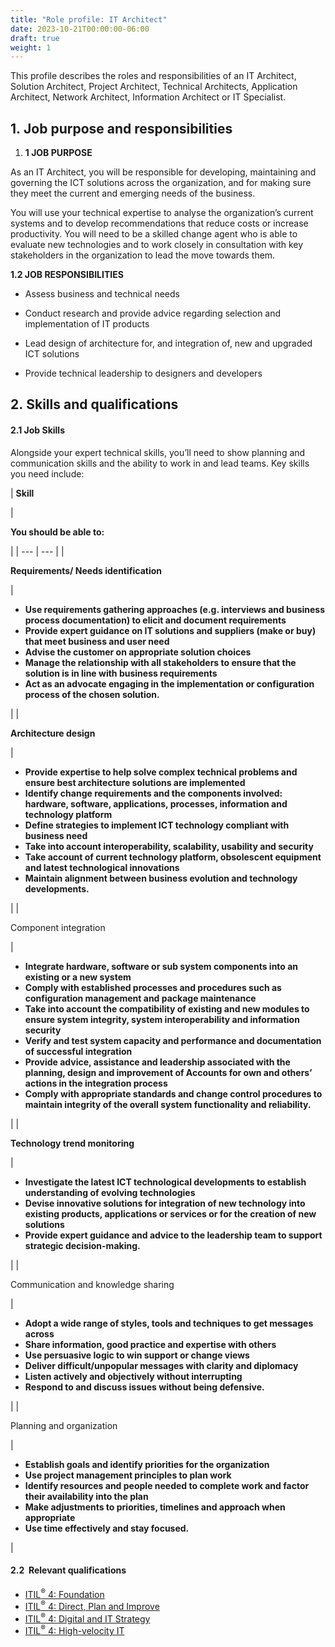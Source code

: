 ```yaml
---
title: "Role profile: IT Architect"
date: 2023-10-21T00:00:00-06:00
draft: true
weight: 1
---
```


This profile describes the roles and responsibilities of an IT Architect, Solution Architect, Project Architect, Technical Architects, Application Architect, Network Architect, Information Architect or IT Specialist.

## 1. Job purpose and responsibilities

1.  **1 JOB PURPOSE**

As an IT Architect, you will be responsible for developing, maintaining and governing the ICT solutions across the organization, and for making sure they meet the current and emerging needs of the business.

You will use your technical expertise to analyse the organization’s current systems and to develop recommendations that reduce costs or increase productivity. You will need to be a skilled change agent who is able to evaluate new technologies and to work closely in consultation with key stakeholders in the organization to lead the move towards them.

**1.2 JOB RESPONSIBILITIES**

* Assess business and technical needs

* Conduct research and provide advice regarding selection and implementation of IT products
* Lead design of architecture for, and integration of, new and upgraded ICT solutions
* Provide technical leadership to designers and developers

## 2. Skills and qualifications

#### 2.1 Job Skills

Alongside your expert technical skills, you’ll need to show planning and communication skills and the ability to work in and lead teams. Key skills you need include:

| 
**Skill**

 | 

**You should be able to:**

 |
| --- | --- |
| 

**Requirements/ Needs identification**

 | 

* **Use requirements gathering approaches (e.g. interviews and business process documentation) to elicit and document requirements**
* **Provide expert guidance on IT solutions and suppliers (make or buy) that meet business and user need**
* **Advise the customer on appropriate solution choices**
* **Manage the relationship with all stakeholders to ensure that the solution is in line with business requirements**
* **Act as an advocate engaging in the implementation or configuration process of the chosen solution.**

 |
| 

**Architecture design**

 | 

* **Provide expertise to help solve complex technical problems and ensure best architecture solutions are implemented**
* **Identify change requirements and the components involved: hardware, software, applications, processes, information and technology platform**
* **Define strategies to implement ICT technology compliant with business need**
* **Take into account interoperability, scalability, usability and security**
* **Take account of current technology platform, obsolescent equipment and latest technological innovations**
* **Maintain alignment between business evolution and technology developments.**

 |
| 

Component integration

 | 

* **Integrate hardware, software or sub system components into an existing or a new system**
* **Comply with established processes and procedures such as configuration management and package maintenance**
* **Take into account the compatibility of existing and new modules to ensure system integrity, system interoperability and information security**
* **Verify and test system capacity and performance and documentation of successful integration**
* **Provide advice, assistance and leadership associated with the planning, design and improvement of Accounts for own and others’ actions in the integration process**
* **Comply with appropriate standards and change control procedures to maintain integrity of the overall system functionality and reliability.**

 |
| 

**Technology trend monitoring**

 | 

* **Investigate the latest ICT technological developments to establish understanding of evolving technologies**
* **Devise innovative solutions for integration of new technology into existing products, applications or services or for the creation of new solutions**
* **Provide expert guidance and advice to the leadership team to support strategic decision-making.**

 |
| 

Communication and knowledge sharing

 | 

* **Adopt a wide range of styles, tools and techniques to get messages across**
* **Share information, good practice and expertise with others**
* **Use persuasive logic to win support or change views**
* **Deliver difficult/unpopular messages with clarity and diplomacy**
* **Listen actively and objectively without interrupting**
* **Respond to and discuss issues without being defensive.**

 |
| 

Planning and organization

 | 

* **Establish goals and identify priorities for the organization**
* **Use project management principles to plan work**
* **Identify resources and people needed to complete work and factor their availability into the plan**
* **Make adjustments to priorities, timelines and approach when appropriate**
* **Use time effectively and stay focused.**

 |

#### 2.2  Relevant qualifications

* [ITIL<sup>®</sup> 4: Foundation](https://www.axelos.com/certifications/itil-service-management/itil-4-foundation)
* [ITIL<sup>®</sup> 4: Direct, Plan and Improve](https://www.axelos.com/certifications/itil-service-management/managing-professional/direct-plan-and-improve)
* [ITIL<sup>®</sup> 4: Digital and IT Strategy](https://www.axelos.com/certifications/itil-service-management/strategic-leader/digital-and-it-strategy)
* [ITIL<sup>®</sup> 4: High-velocity IT](https://www.axelos.com/certifications/itil-service-management/managing-professional/high-velocity-it)
